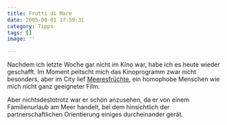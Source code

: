 ```yaml
---
title: Frutti di Mare
date: 2005-08-01 17:59:31
category: Tipps
tags: []
image: ''

---
```


Nachdem ich letzte Woche gar nicht im Kino war, habe ich es heute wieder geschafft. Im Moment peitscht mich das Kinoprogramm zwar nicht besonders, aber im City lief [Meeresfrüchte](http://www.meeresfruechte-film.de/), ein homophobe Menschen wie mich nicht ganz geeigneter Film.  

  

Aber nichtsdestotrotz war er schön anzusehen, da er von einem Familienurlaub am Meer handelt, bei dem hinsichtlich der partnerschaftlichen Orientierung einiges durcheinander gerät.

